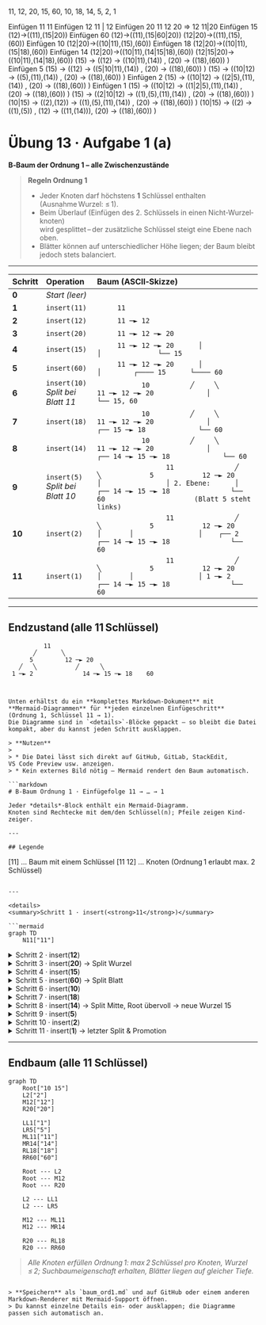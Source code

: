 11, 12, 20, 15, 60, 10, 18, 14, 5, 2, 1

Einfügen 11 
11 
Einfügen 12 
11 | 12 
Einfügen 20 
11 12 20 => 12
        11|20
Einfügen 15 
      (12)->((11),(15|20))
Einfügen 60
      (12)->((11),(15|60|20))
      (12|20)->((11),(15),(60))
Einfügen 10 
      (12|20)->((10|11),(15),(60))
Einfügen 18
      (12|20)->((10|11),(15|18),(60))
Einfügen 14
      (12|20)->((10|11),(14|15|18),(60))
       (12|15|20)->((10|11),(14|18),(60))
       (15) -> ((12) -> ((10|11),(14))    , (20) -> ((18),(60)) )
Einfügen 5
       (15) -> ((12) -> ((5|10|11),(14))    , (20) -> ((18),(60)) )
       (15) -> ((10|12) -> ((5),(11),(14))    , (20) -> ((18),(60)) )
Einfügen 2
       (15) -> ((10|12) -> ((2|5),(11),(14))    , (20) -> ((18),(60)) )
Einfügen 1
       (15) -> ((10|12) -> ((1|2|5),(11),(14))    , (20) -> ((18),(60)) )
       (15) -> ((2|10|12) -> ((1),(5),(11),(14))    , (20) -> ((18),(60)) )
       (10|15) -> ((2),(12)) -> ((1),(5),(11),(14))    , (20) -> ((18),(60)) )
           (10|15) -> ((2) -> ((1),(5))    , (12) -> ((11,(14))), (20) -> ((18),(60)) )



# Übung 13 · Aufgabe 1 (a)  
**B‑Baum der Ordnung 1 – alle Zwischenzustände**

> **Regeln Ordnung 1**  
> * Jeder Knoten darf höchstens **1** Schlüssel enthalten (Ausnahme Wurzel: ≤ 1).  
> * Beim Überlauf (Einfügen des 2. Schlüssels in einen Nicht‑Wurzel­knoten)  
>   wird gesplittet – der zusätzliche Schlüssel steigt eine Ebene nach oben.  
> * Blätter können auf unterschiedlicher Höhe liegen; der Baum bleibt jedoch stets balanciert.

---

| Schritt | Operation | Baum (ASCII‑Skizze) |
|:--|:--|:--|
| **0** | _Start (leer)_ |  |
| **1** | `insert(11)` | ```      11  ``` |
| **2** | `insert(12)` | ```      11 ─► 12  ``` |
| **3** | `insert(20)` | ```      11 ─► 12 ─► 20  ``` |
| **4** | `insert(15)` | ```      11 ─► 12 ─► 20      │              │              └── 15  ``` |
| **5** | `insert(60)` | ```      11 ─► 12 ─► 20      │              │        ┌──── 15      └──── 60  ``` |
| **6** | `insert(10)`<br>_Split bei Blatt 11_ | ```            10          ╱     ╲       11 ─► 12 ─► 20             │              └── 15, 60  ``` |
| **7** | `insert(18)` | ```            10          ╱     ╲       11 ─► 12 ─► 20             │        ┌── 15 ─► 18             └── 60  ``` |
| **8** | `insert(14)` | ```            10          ╱     ╲       11 ─► 12 ─► 20             │        ┌── 14 ─► 15 ─► 18             └── 60  ``` |
| **9** | `insert(5)`<br>_Split bei Blatt 10_ | ```                  11               ╱        ╲            5            12 ─► 20        │                │ 2. Ebene:      │               ┌── 14 ─► 15 ─► 18               └── 60                      (Blatt 5 steht links)  ``` |
| **10** | `insert(2)` | ```                  11               ╱        ╲            5            12 ─► 20         │       │                │    ┌── 2               ┌── 14 ─► 15 ─► 18               └── 60  ``` |
| **11** | `insert(1)` | ```                  11               ╱        ╲            5            12 ─► 20         │       │                │ 1 ─► 2               ┌── 14 ─► 15 ─► 18               └── 60  ``` |

---

## Endzustand (alle 11 Schlüssel)

```text
          11
       ╱       ╲
      5         12 ─► 20
   ╱   ╲           ╱      ╲
 1 ─► 2              14 ─► 15 ─► 18    60



Unten erhältst du ein **komplettes Markdown‑Dokument** mit **Mermaid‑Diagrammen** für **jeden einzelnen Einfüge­schritt** (Ordnung 1, Schlüssel 11 → 1).
Die Diagramme sind in `<details>`‑Blöcke gepackt – so bleibt die Datei kompakt, aber du kannst jeden Schritt ausklappen.

> **Nutzen**
>
> * Die Datei lässt sich direkt auf GitHub, GitLab, StackEdit, VS Code Preview usw. anzeigen.
> * Kein externes Bild nötig – Mermaid rendert den Baum automatisch.

```markdown
# B‑Baum Ordnung 1 · Einfügefolge 11 → … → 1

Jeder *details*‑Block enthält ein Mermaid‑Diagramm.  
Knoten sind Rechtecke mit dem/den Schlüssel(n); Pfeile zeigen Kind­zeiger.

---

## Legende

```

\[11]           … Baum mit einem Schlüssel
\[11 12]        … Knoten (Ordnung 1 erlaubt max. 2 Schlüssel)

````

---

<details>
<summary>Schritt 1 · insert(<strong>11</strong>)</summary>

```mermaid
graph TD
    N11["11"]
````

</details>

<details>
<summary>Schritt 2 · insert(<strong>12</strong>)</summary>

```mermaid
graph TD
    N["11 12"]
```

</details>

<details>
<summary>Schritt 3 · insert(<strong>20</strong>) → Split Wurzel</summary>

```mermaid
graph TD
    R12["12"]
    L11["11"]
    R20["20"]
    R12 --- L11
    R12 --- R20
```

</details>

<details>
<summary>Schritt 4 · insert(<strong>15</strong>)</summary>

```mermaid
graph TD
    R12["12"]
    L11["11"]
    R1520["15 20"]
    R12 --- L11
    R12 --- R1520
```

</details>

<details>
<summary>Schritt 5 · insert(<strong>60</strong>) → Split Blatt</summary>

```mermaid
graph TD
    R1220["12 20"]
    L11["11"]
    M15["15"]
    R60["60"]
    R1220 --- L11
    R1220 --- M15
    R1220 --- R60
```

</details>

<details>
<summary>Schritt 6 · insert(<strong>10</strong>)</summary>

```mermaid
graph TD
    R1220["12 20"]
    L1011["10 11"]
    M15["15"]
    R60["60"]
    R1220 --- L1011
    R1220 --- M15
    R1220 --- R60
```

</details>

<details>
<summary>Schritt 7 · insert(<strong>18</strong>)</summary>

```mermaid
graph TD
    R1220["12 20"]
    L1011["10 11"]
    M1518["15 18"]
    R60["60"]
    R1220 --- L1011
    R1220 --- M1518
    R1220 --- R60
```

</details>

<details>
<summary>Schritt 8 · insert(<strong>14</strong>) → Split Mitte, Root übervoll → neue Wurzel 15</summary>

```mermaid
graph TD
    Root15["15"]
    L12["12"]
    R20["20"]
    LL1011["10 11"]
    LM14["14"]
    RL18["18"]
    RR60["60"]

    Root15 --- L12
    Root15 --- R20

    %% Kinder L12
    L12 --- LL1011
    L12 --- LM14
    %% Kinder R20
    R20 --- RL18
    R20 --- RR60
```

</details>

<details>
<summary>Schritt 9 · insert(<strong>5</strong>)</summary>

```mermaid
graph TD
    Root15["15"]
    L12["12"]
    R20["20"]

    LL51011["5 10 11"]
    LM14["14"]
    RL18["18"]
    RR60["60"]

    Root15 --- L12
    Root15 --- R20

    L12 --- LL51011
    L12 --- LM14
    R20 --- RL18
    R20 --- RR60
```

</details>

<details>
<summary>Schritt 10 · insert(<strong>2</strong>)</summary>

```mermaid
graph TD
    Root15["15"]
    L12["12"]
    R20["20"]

    LL251011["2 5 10 11"] %% übervoll aber noch nicht gesplittet in dieser Skizze
    LM14["14"]
    RL18["18"]
    RR60["60"]

    Root15 --- L12
    Root15 --- R20

    L12 --- LL251011
    L12 --- LM14
    R20 --- RL18
    R20 --- RR60
```

*Hinweis:* Das Blatt `2 5 10 11` enthält nun 4 Schlüssel; beim nächsten Schritt wird es gesplittet.

</details>

<details>
<summary>Schritt 11 · insert(<strong>1</strong>) → letzter Split &amp; Promotion</summary>

```mermaid
graph TD
    RRoot1015["10 15"]
    L2["2"]
    M12["12"]
    R20["20"]

    LL1["1"]
    LR5["5"]
    ML11["11"]
    MR14["14"]
    RL18["18"]
    RR60["60"]

    RRoot1015 --- L2
    RRoot1015 --- M12
    RRoot1015 --- R20

    L2 --- LL1
    L2 --- LR5

    M12 --- ML11
    M12 --- MR14

    R20 --- RL18
    R20 --- RR60
```

</details>

---

## Endbaum (alle 11 Schlüssel)

```mermaid
graph TD
    Root["10 15"]
    L2["2"]
    M12["12"]
    R20["20"]

    LL1["1"]
    LR5["5"]
    ML11["11"]
    MR14["14"]
    RL18["18"]
    RR60["60"]

    Root --- L2
    Root --- M12
    Root --- R20

    L2 --- LL1
    L2 --- LR5

    M12 --- ML11
    M12 --- MR14

    R20 --- RL18
    R20 --- RR60
```

> *Alle Knoten erfüllen Ordnung 1: max 2 Schlüssel pro Knoten, Wurzel ≤ 2;
> Such­baumeigenschaft erhalten, Blätter liegen auf gleicher Tiefe.*

```

> **Speichern** als `baum_ord1.md` und auf GitHub oder einem anderen Markdown‑Renderer mit Mermaid‑Support öffnen.  
> Du kannst einzelne Details ein- oder ausklappen; die Diagramme passen sich automatisch an.
```



